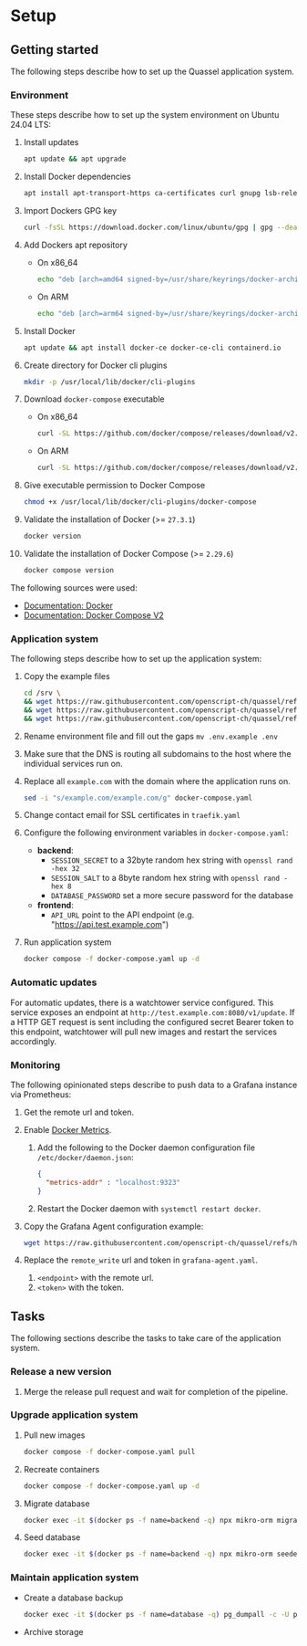 # Setup

## Getting started

The following steps describe how to set up the Quassel application system.

### Environment

These steps describe how to set up the system environment on Ubuntu 24.04 LTS:

1. Install updates

   ```bash
   apt update && apt upgrade
   ```

1. Install Docker dependencies

   ```bash
   apt install apt-transport-https ca-certificates curl gnupg lsb-release
   ```

1. Import Dockers GPG key

   ```bash
   curl -fsSL https://download.docker.com/linux/ubuntu/gpg | gpg --dearmor -o /usr/share/keyrings/docker-archive-keyring.gpg
   ```

1. Add Dockers apt repository
   - On x86_64

     ```bash
     echo "deb [arch=amd64 signed-by=/usr/share/keyrings/docker-archive-keyring.gpg] https://download.docker.com/linux/ubuntu $(lsb_release -cs) stable" | tee /etc/apt/sources.list.d/docker.list > /dev/null
     ```

   - On ARM

     ```bash
     echo "deb [arch=arm64 signed-by=/usr/share/keyrings/docker-archive-keyring.gpg] https://download.docker.com/linux/ubuntu $(lsb_release -cs) stable" | tee /etc/apt/sources.list.d/docker.list > /dev/null
     ```

1. Install Docker

   ```bash
   apt update && apt install docker-ce docker-ce-cli containerd.io
   ```

1. Create directory for Docker cli plugins

   ```bash
   mkdir -p /usr/local/lib/docker/cli-plugins
   ```

1. Download `docker-compose` executable
   - On x86_64

     ```bash
     curl -SL https://github.com/docker/compose/releases/download/v2.29.6/docker-compose-linux-x86_64 -o /usr/local/lib/docker/cli-plugins/docker-compose
     ```

   - On ARM

     ```bash
     curl -SL https://github.com/docker/compose/releases/download/v2.29.6/docker-compose-linux-aarch64 -o /usr/local/lib/docker/cli-plugins/docker-compose
     ```

1. Give executable permission to Docker Compose

   ```bash
   chmod +x /usr/local/lib/docker/cli-plugins/docker-compose
   ```

1. Validate the installation of Docker (>= `27.3.1`)

   ```bash
   docker version
   ```

1. Validate the installation of Docker Compose (>= `2.29.6`)

   ```bash
   docker compose version
   ```

The following sources were used:

- [Documentation: Docker](https://docs.docker.com/engine/install/ubuntu/)
- [Documentation: Docker Compose V2](https://docs.docker.com/compose/cli-command/#installing-compose-v2)

### Application system

The following steps describe how to set up the application system:

1. Copy the example files

   ```bash
   cd /srv \
   && wget https://raw.githubusercontent.com/openscript-ch/quassel/refs/heads/main/examples/public/docker-compose.yaml \
   && wget https://raw.githubusercontent.com/openscript-ch/quassel/refs/heads/main/examples/public/traefik.yaml \
   && wget https://raw.githubusercontent.com/openscript-ch/quassel/refs/heads/main/examples/public/.env.example
   ```

1. Rename environment file and fill out the gaps `mv .env.example .env`
1. Make sure that the DNS is routing all subdomains to the host where the individual services run on.
1. Replace all `example.com` with the domain where the application runs on.

   ```bash
   sed -i "s/example.com/example.com/g" docker-compose.yaml
   ```

1. Change contact email for SSL certificates in `traefik.yaml`
1. Configure the following environment variables in `docker-compose.yaml`:
   - **backend**:
      - `SESSION_SECRET` to a 32byte random hex string with `openssl rand -hex 32`
      - `SESSION_SALT` to a 8byte random hex string with `openssl rand -hex 8`
      - `DATABASE_PASSWORD` set a more secure password for the database
   - **frontend**:
      - `API_URL` point to the API endpoint (e.g. "<https://api.test.example.com>")
1. Run application system

   ```bash
   docker compose -f docker-compose.yaml up -d
   ```

### Automatic updates

For automatic updates, there is a watchtower service configured. This service exposes an endpoint at `http://test.example.com:8080/v1/update`. If a HTTP GET request is sent including the configured secret Bearer token to this endpoint, watchtower will pull new images and restart the services accordingly.

### Monitoring

The following opinionated steps describe to push data to a Grafana instance via Prometheus:

1. Get the remote url and token.
1. Enable [Docker Metrics](https://docs.docker.com/engine/daemon/prometheus/).
   1. Add the following to the Docker daemon configuration file `/etc/docker/daemon.json`:

      ```json
      {
        "metrics-addr" : "localhost:9323"
      }
      ```

   1. Restart the Docker daemon with `systemctl restart docker`.
1. Copy the Grafana Agent configuration example:

   ```bash
   wget https://raw.githubusercontent.com/openscript-ch/quassel/refs/heads/main/examples/public/grafana-agent.yaml
   ```

1. Replace the `remote_write` url and token in `grafana-agent.yaml`.
   1. `<endpoint>` with the remote url.
   1. `<token>` with the token.

## Tasks

The following sections describe the tasks to take care of the application system.

### Release a new version

1. Merge the release pull request and wait for completion of the pipeline.

### Upgrade application system

1. Pull new images

   ```bash
   docker compose -f docker-compose.yaml pull
   ```

1. Recreate containers

   ```bash
   docker compose -f docker-compose.yaml up -d
   ```

1. Migrate database

   ```bash
   docker exec -it $(docker ps -f name=backend -q) npx mikro-orm migration:up
   ```

1. Seed database

   ```bash
   docker exec -it $(docker ps -f name=backend -q) npx mikro-orm seeder:run
   ```

### Maintain application system

- Create a database backup

  ```bash
  docker exec -it $(docker ps -f name=database -q) pg_dumpall -c -U postgres > quassel_dump_`date +%d-%m-%Y"_"%H_%M_%S`.sql
  ```

- Archive storage
